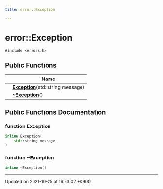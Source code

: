 ```yaml
---
title: error::Exception

---
```


# error::Exception






`#include <errors.h>`

## Public Functions

|                | Name           |
| -------------- | -------------- |
| | **[Exception](/Classes/classerror_1_1Exception#function-exception)**(std::string message) |
| | **[~Exception](/Classes/classerror_1_1Exception#function-~exception)**() |

## Public Functions Documentation

### function Exception

```cpp
inline Exception(
    std::string message
)
```


### function ~Exception

```cpp
inline ~Exception()
```


-------------------------------

Updated on 2021-10-25 at 16:53:02 +0900